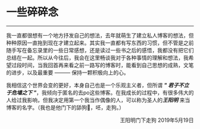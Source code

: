 # 一些碎碎念

------

我一直都很想有一个地方抒发自己的想法，去年就萌生了建立私人博客的想法，但种种原因一直拖到现在才建立起来。其实我一直都有写东西的习惯，但不管是之前随手写在备忘录里的一些日常感想，还是读过一些书之后的感悟，我都没有把它们总结在一起。所以从今往后，我会在这里畅谈我对于各种事情的理解和想法，我希望过段时间，当我回首再来看之前一路写的博客时，能看到自己思想的成熟，文笔的进步，以及最重要 ——— 保持一颗积极向上的心。

我相信这个世界会变的更好，本身自己也是一个乐观主义者，但所谓 ***" 君子不立于危墙之下 "***，我倾向于匿名的去po这些博客。在我成长的过程中，有很多伟大的人给过我影响，但我决定用第一个我当作偶像的人，可以称为圣人的***王阳明*** 来当博客的名字。（我也是他门下的舔狗🐶，呸，走狗。）

 <p align="right"> 王阳明门下走狗 2019年5月19日 </p>
